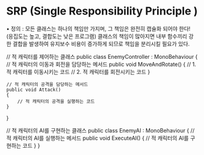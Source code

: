 # SRP (Single Responsibility Principle )

• 정의 : 모든 클래스는 하나의 책임만 가지며, 그 책임은 완전히 캡슐화 되어야 한다!
(응집도는 높고, 결합도는 낮은 프로그램)
클래스의 책임이 많아지면 내부 함수끼리 강한 결합을 발생하여
유지보수 비용이 증가하게 되므로 책임을 분리시킬 필요가 있다.

// 적 캐릭터를 제어하는 클래스
public class EnemyController : MonoBehaviour
{
// 적 캐릭터의 이동과 회전을 담당하는 메서드
public void MoveAndRotate()
{
// 1. 적 캐릭터를 이동시키는 코드
// 2. 적 캐릭터를 회전시키는 코드
}

    // 적 캐릭터의 공격을 담당하는 메서드
    public void Attack()
    {
        // 적 캐릭터의 공격을 실행하는 코드
    }

}

// 적 캐릭터의 AI를 구현하는 클래스
public class EnemyAI : MonoBehaviour
{
// 적 캐릭터의 AI를 실행하는 메서드
public void ExecuteAI()
{
// 적 캐릭터의 AI를 구현하는 코드
}
}
